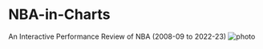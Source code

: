 # NBA-in-Charts
An Interactive Performance Review of NBA (2008-09 to 2022-23)
![photo](https://github.com/Arshad882/Comparative-Analysis-of-Grocery-Sales-between-Big-Basket-online-Store-and-D-Mart-offline-Store/assets/125073434/fd14cf87-a673-4e33-9289-5aec3eee8d6d)
